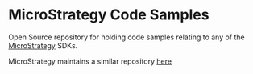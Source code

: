 # MicroStrategy Code Samples
Open Source repository for holding code samples relating to any of the [MicroStrategy](https://community.microstrategy.com/s/topic/0TO44000000FliLGAS/sdk?language=en_US) SDKs.

MicroStrategy maintains a similar repository [here](https://github.com/MicroStrategy)